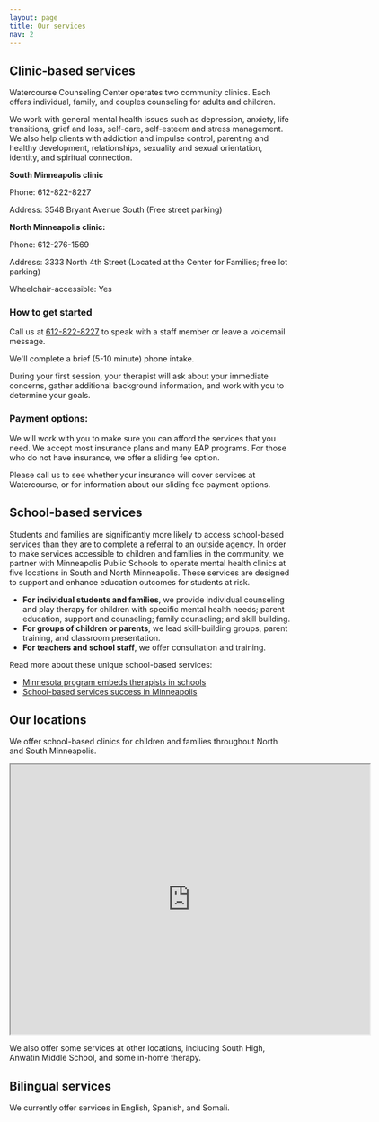 ```yaml
---
layout: page
title: Our services
nav: 2
---
```


## Clinic-based services

Watercourse Counseling Center operates two community clinics. Each offers individual, family, and couples counseling for adults and children.

We work with general mental health issues such as depression, anxiety, life transitions, grief and loss, self-care, self-esteem and stress management.  We also help clients with addiction and impulse control, parenting and healthy development, relationships, sexuality and sexual orientation, identity, and spiritual connection.

**South Minneapolis clinic**

Phone:       612-822-8227

Address:    3548 Bryant Avenue South (Free street parking)

**North Minneapolis clinic:**

Phone:       612-276-1569

Address:    3333 North 4th Street (Located at the Center for Families; free lot parking)

Wheelchair-accessible: Yes

### How to get started

Call us at [612-822-8227](tel:612-822-8227) to speak with a staff member or leave a voicemail message.

We'll complete a brief (5-10 minute) phone intake.

During your first session, your therapist will ask about your immediate concerns, gather additional background information, and work with you to determine your goals.

### Payment options:

We will work with you to make sure you can afford the services that you need. We accept most insurance plans and many EAP programs. For those who do not have insurance, we offer a sliding fee option.

Please call us to see whether your insurance will cover services at Watercourse, or for information about our sliding fee payment options.

## School-based services

Students and families are significantly more likely to access school-based services than they are to complete a referral to an outside agency.  In order to make services accessible to children and families in the community, we partner with Minneapolis Public Schools to operate mental health clinics at five locations in South and North Minneapolis. These services are designed to support and enhance education outcomes for students at risk.

- **For individual students and families**, we provide individual counseling and play therapy for children with specific mental health needs; parent education, support and counseling; family counseling; and skill building.
- **For groups of children or parents**, we lead skill-building groups, parent training, and classroom presentation.
- **For teachers and school staff**, we offer consultation and training.

Read more about these unique school-based services:

- [Minnesota program embeds therapists in schools](http://www.postcrescent.com/story/news/local/2016/03/22/minnesota-program-embeds-therapists-schools/82094580/)
- [School-based services success in Minneapolis](http://www.thenorthwestern.com/story/news/2016/03/22/school-based-services-success-minneapolis/82094674/)

## Our locations

We offer school-based clinics for children and families throughout North and South Minneapolis.

<iframe src="https://www.google.com/maps/d/u/1/embed?mid=zqgKN69LSyDg.kWzkLXgNak4o" width="640" height="480"></iframe>

We also offer some services at other locations, including South High, Anwatin Middle School, and some in-home therapy.

## Bilingual services

We currently offer services in English, Spanish, and Somali.
